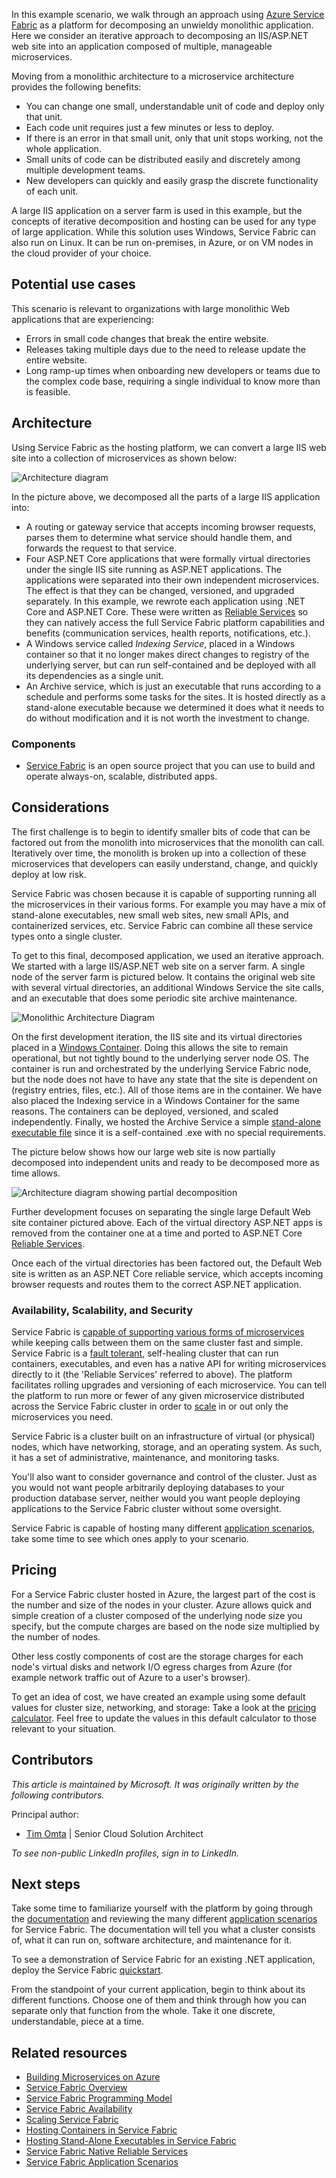 In this example scenario, we walk through an approach using [Azure Service Fabric](/azure/service-fabric/service-fabric-overview) as a platform for decomposing an unwieldy monolithic application. Here we consider an iterative approach to decomposing an IIS/ASP.NET web site into an application composed of multiple, manageable microservices.

Moving from a monolithic architecture to a microservice architecture provides the following benefits:

- You can change one small, understandable unit of code and deploy only that unit.
- Each code unit requires just a few minutes or less to deploy.
- If there is an error in that small unit, only that unit stops working, not the whole application.
- Small units of code can be distributed easily and discretely among multiple development teams.
- New developers can quickly and easily grasp the discrete functionality of each unit.

A large IIS application on a server farm is used in this example, but the concepts of iterative decomposition and hosting can be used for any type of large application. While this solution uses Windows, Service Fabric can also run on Linux. It can be run on-premises, in Azure, or on VM nodes in the cloud provider of your choice.

## Potential use cases

This scenario is relevant to organizations with large monolithic Web applications that are experiencing:

- Errors in small code changes that break the entire website.
- Releases taking multiple days due to the need to release update the entire website.
- Long ramp-up times when onboarding new developers or teams due to the complex code base, requiring a single individual to know more than is feasible.

## Architecture

Using Service Fabric as the hosting platform, we can convert a large IIS web site into a collection of microservices as shown below:

![Architecture diagram](./media/architecture-service-fabric-complete.png)

In the picture above, we decomposed all the parts of a large IIS application into:

- A routing or gateway service that accepts incoming browser requests, parses them to determine what service should handle them, and forwards the request to that service.
- Four ASP.NET Core applications that were formally virtual directories under the single IIS site running as ASP.NET applications. The applications were separated into their own independent microservices. The effect is that they can be changed, versioned, and upgraded separately. In this example, we rewrote each application using .NET Core and ASP.NET Core. These were written as [Reliable Services](/azure/service-fabric/service-fabric-reliable-services-introduction) so they can natively access the full Service Fabric platform capabilities and benefits (communication services, health reports, notifications, etc.).
- A Windows service called *Indexing Service*, placed in a Windows container so that it no longer makes direct changes to registry of the underlying server, but can run self-contained and be deployed with all its dependencies as a single unit.
- An Archive service, which is just an executable that runs according to a schedule and performs some tasks for the sites. It is hosted directly as a stand-alone executable because we determined it does what it needs to do without modification and it is not worth the investment to change.

### Components

- [Service Fabric](https://azure.microsoft.com/products/service-fabric) is an open source project that you can use to build and operate always-on, scalable, distributed apps.

## Considerations

The first challenge is to begin to identify smaller bits of code that can be factored out from the monolith into microservices that the monolith can call. Iteratively over time, the monolith is broken up into a collection of these microservices that developers can easily understand, change, and quickly deploy at low risk.

Service Fabric was chosen because it is capable of supporting running all the microservices in their various forms. For example you may have a mix of stand-alone executables, new small web sites, new small APIs, and containerized services, etc. Service Fabric can combine all these service types onto a single cluster.

To get to this final, decomposed application, we used an iterative approach. We started with a large IIS/ASP.NET web site on a server farm. A single node of the server farm is pictured below. It contains the original web site with several virtual directories, an additional Windows Service the site calls, and an executable that does some periodic site archive maintenance.

![Monolithic Architecture Diagram](./media/architecture-service-fabric-monolith.png)

On the first development iteration, the IIS site and its virtual directories placed in a [Windows Container](/azure/service-fabric/service-fabric-containers-overview). Doing this allows the site to remain operational, but not tightly bound to the underlying server node OS. The container is run and orchestrated by the underlying Service Fabric node, but the node does not have to have any state that the site is dependent on (registry entries, files, etc.). All of those items are in the container. We have also placed the Indexing service in a Windows Container for the same reasons. The containers can be deployed, versioned, and scaled independently. Finally, we hosted the Archive Service a simple [stand-alone executable file](/azure/service-fabric/service-fabric-guest-executables-introduction) since it is a self-contained .exe with no special requirements.

The picture below shows how our large web site is now partially decomposed into independent units and ready to be decomposed more as time allows.

![Architecture diagram showing partial decomposition](./media/architecture-service-fabric-midway.png)

Further development focuses on separating the single large Default Web site container pictured above. Each of the virtual directory ASP.NET apps is removed from the container one at a time and ported to ASP.NET Core [Reliable Services](/azure/service-fabric/service-fabric-reliable-services-introduction).

Once each of the virtual directories has been factored out, the Default Web site is written as an ASP.NET Core reliable service, which accepts incoming browser requests and routes them to the correct ASP.NET application.

### Availability, Scalability, and Security

Service Fabric is [capable of supporting various forms of microservices](/azure/service-fabric/service-fabric-choose-framework) while keeping calls between them on the same cluster fast and simple. Service Fabric is a [fault tolerant](/azure/service-fabric/service-fabric-availability-services), self-healing cluster that can run containers, executables, and even has a native API for writing microservices directly to it (the 'Reliable Services' referred to above). The platform facilitates rolling upgrades and versioning of each microservice. You can tell the platform to run more or fewer of any given microservice distributed across the Service Fabric cluster in order to [scale](/azure/service-fabric/service-fabric-concepts-scalability) in or out only the microservices you need.

Service Fabric is a cluster built on an infrastructure of virtual (or physical) nodes, which have networking, storage, and an operating system. As such, it has a set of administrative, maintenance, and monitoring tasks.

You'll also want to consider governance and control of the cluster. Just as you would not want people arbitrarily deploying databases to your production database server, neither would you want people deploying applications to the Service Fabric cluster without some oversight.

Service Fabric is capable of hosting many different [application scenarios](/azure/service-fabric/service-fabric-application-scenarios), take some time to see which ones apply to your scenario.

## Pricing

For a Service Fabric cluster hosted in Azure, the largest part of the cost is the number and size of the nodes in your cluster. Azure allows quick and simple creation of a cluster composed of the underlying node size you specify, but the compute charges are based on the node size multiplied by the number of nodes.

Other less costly components of cost are the storage charges for each node's virtual disks and network I/O egress charges from Azure (for example network traffic out of Azure to a user's browser).

To get an idea of cost, we have created an example using some default values for cluster size, networking, and storage: Take a look at the [pricing calculator](https://azure.com/e/52dea096e5844d5495a7b22a9b2ccdde). Feel free to update the values in this default calculator to those relevant to your situation.

## Contributors

*This article is maintained by Microsoft. It was originally written by the following contributors.*

Principal author:

* [Tim Omta](https://www.linkedin.com/in/tim-omta-b317056) | Senior Cloud Solution Architect

*To see non-public LinkedIn profiles, sign in to LinkedIn.*

## Next steps

Take some time to familiarize yourself with the platform by going through the [documentation](/azure/service-fabric/service-fabric-overview) and reviewing the many different [application scenarios](/azure/service-fabric/service-fabric-application-scenarios) for Service Fabric. The documentation will tell you what a cluster consists of, what it can run on, software architecture, and maintenance for it.

To see a demonstration of Service Fabric for an existing .NET application, deploy the Service Fabric [quickstart](/azure/service-fabric/service-fabric-quickstart-dotnet).

From the standpoint of your current application, begin to think about its different functions. Choose one of them and think through how you can separate only that function from the whole. Take it one discrete, understandable, piece at a time.

## Related resources

- [Building Microservices on Azure](../../microservices/index.yml)
- [Service Fabric Overview](/azure/service-fabric/service-fabric-overview)
- [Service Fabric Programming Model](/azure/service-fabric/service-fabric-choose-framework)
- [Service Fabric Availability](/azure/service-fabric/service-fabric-availability-services)
- [Scaling Service Fabric](/azure/service-fabric/service-fabric-concepts-scalability)
- [Hosting Containers in Service Fabric](/azure/service-fabric/service-fabric-containers-overview)
- [Hosting Stand-Alone Executables in Service Fabric](/azure/service-fabric/service-fabric-guest-executables-introduction)
- [Service Fabric Native Reliable Services](/azure/service-fabric/service-fabric-reliable-services-introduction)
- [Service Fabric Application Scenarios](/azure/service-fabric/service-fabric-application-scenarios)
